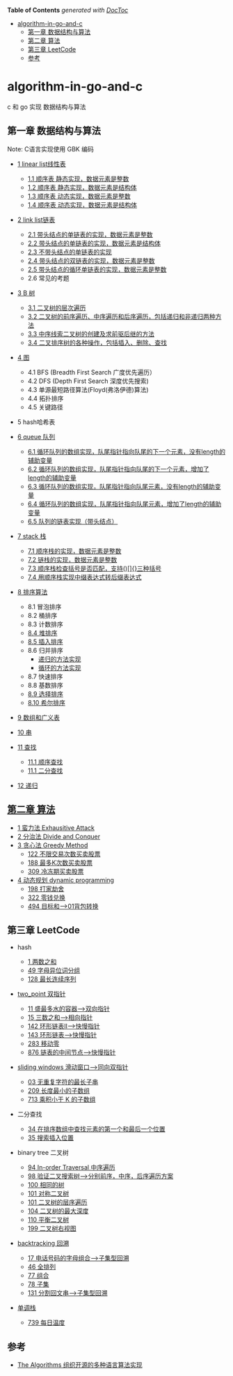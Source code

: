 <!-- START doctoc generated TOC please keep comment here to allow auto update -->
<!-- DON'T EDIT THIS SECTION, INSTEAD RE-RUN doctoc TO UPDATE -->
**Table of Contents**  *generated with [DocToc](https://github.com/thlorenz/doctoc)*

- [algorithm-in-go-and-c](#algorithm-in-go-and-c)
  - [第一章 数据结构与算法](#%E7%AC%AC%E4%B8%80%E7%AB%A0-%E6%95%B0%E6%8D%AE%E7%BB%93%E6%9E%84%E4%B8%8E%E7%AE%97%E6%B3%95)
  - [第二章 算法](#%E7%AC%AC%E4%BA%8C%E7%AB%A0-%E7%AE%97%E6%B3%95)
  - [第三章 LeetCode](#%E7%AC%AC%E4%B8%89%E7%AB%A0-leetcode)
  - [参考](#%E5%8F%82%E8%80%83)

<!-- END doctoc generated TOC please keep comment here to allow auto update -->

# algorithm-in-go-and-c
c 和 go 实现 数据结构与算法


## 第一章 数据结构与算法
Note: C语言实现使用 GBK 编码
- [1 linear list线性表](01_dataStructure/01_linear_list/linear_list.md)
    - [1.1 顺序表 静态实现，数据元素是整数](01_dataStructure/01_linear_list/seqlist1.c)
    - [1.2 顺序表 静态实现，数据元素是结构体](01_dataStructure/01_linear_list/seqlist2.c)
    - [1.3 顺序表 动态实现，数据元素是整数](01_dataStructure/01_linear_list/seqlist3.c)
    - [1.4 顺序表 动态实现，数据元素是结构体](01_dataStructure/01_linear_list/seqlist4.c)
- [2 link list链表](01_dataStructure/02_link_list/link_list.md)
    - [2.1 带头结点的单链表的实现，数据元素是整数](01_dataStructure/02_link_list/linklist1.c)
    - [2.2 带头结点的单链表的实现，数据元素是结构体](01_dataStructure/02_link_list/linklist2.c)
    - [2.3 不带头结点的单链表的实现](01_dataStructure/02_link_list/linklist3.c)
    - [2.4 带头结点的双链表的实现，数据元素是整数](01_dataStructure/02_link_list/linklist4.c)
    - [2.5 带头结点的循环单链表的实现，数据元素是整数](01_dataStructure/02_link_list/linklist5.c)
    - 2.6 常见的考题


- [3 B 树](01_dataStructure/03_btree/btree.md)
    - [3.1 二叉树的层次遍历](01_dataStructure/03_btree/btree1.c)
    - [3.2 二叉树的前序遍历、中序遍历和后序遍历，包括递归和非递归两种方法](01_dataStructure/03_btree/btree2.c)
    - [3.3 中序线索二叉树的创建及求前驱后继的方法](01_dataStructure/03_btree/btree3.c)
    - [3.4 二叉排序树的各种操作，包括插入、删除、查找](01_dataStructure/03_btree/btree4.c)


- [4 图](01_dataStructure/04_graph/graph.md)
    - 4.1 BFS (Breadth First Search 广度优先遍历）
    - 4.2 DFS (Depth First Search 深度优先搜索)
    - 4.3 单源最短路径算法(Floyd(弗洛伊德)算法)
    - 4.4 拓扑排序
    - 4.5 关键路径
- 5 hash哈希表

- [6 queue 队列](01_dataStructure/06_queue/queue.md)
    - [6.1 循环队列的数组实现，队尾指针指向队尾的下一个元素，没有length的辅助变量](01_dataStructure/06_queue/seqqueue1.c)
    - [6.2 循环队列的数组实现，队尾指针指向队尾的下一个元素，增加了length的辅助变量](01_dataStructure/06_queue/seqqueue2.c)
    - [6.3 循环队列的数组实现，队尾指针指向队尾元素，没有length的辅助变量](01_dataStructure/06_queue/seqqueue3.c)
    - [6.4 循环队列的数组实现，队尾指针指向队尾元素，增加了length的辅助变量](01_dataStructure/06_queue/seqqueue4.c)
    - [6.5 队列的链表实现（带头结点）](01_dataStructure/06_queue/linkqueue1.c)

- [7 stack 栈](01_dataStructure/07_stack/stack.md)
    - [7.1 顺序栈的实现，数据元素是整数](01_dataStructure/07_stack/seqstack1.c)
    - [7.2 链栈的实现，数据元素是整数](01_dataStructure/07_stack/linkstack1.c)
    - [7.3 顺序栈检查括号是否匹配，支持()[]{}三种括号](01_dataStructure/07_stack/seqstack2.c)
    - [7.4 用顺序栈实现中缀表达式转后缀表达式](01_dataStructure/07_stack/seqstack3.c)

- [8 排序算法](01_dataStructure/08_sort/sort.md)
    - 8.1 冒泡排序
    - 8.2 桶排序
    - 8.3 计数排序
    - [8.4 堆排序](01_dataStructure/08_sort/heapsort.c)
    - [8.5 插入排序](01_dataStructure/08_sort/insertsort.c)
    - 8.6 归并排序
        - [递归的方法实现](01_dataStructure/08_sort/mergesort.c)
        - [循环的方法实现](01_dataStructure/08_sort/mergesort1.c)
    - 8.7 快速排序
    - 8.8 基数排序
    - [8.9 选择排序](01_dataStructure/08_sort/selectsort1.c)
    - [8.10 希尔排序](01_dataStructure/08_sort/shellsort.c)

- [9 数组和广义表](01_dataStructure/09_array/array.md)
- [10 串](01_dataStructure/10_string/string.md)
- [11 查找](01_dataStructure/11_search/search.md)
    - [11.1 顺序查找](01_dataStructure/11_search/seqsearch.c)
    - [11.1 二分查找](01_dataStructure/11_search/binsearch.c)
- [12 递归](01_dataStructure/12_recursive/recursive.md)

## [第二章 算法](02_algorithm/algorithm.md)

- [1 蛮力法 Exhausitive Attack](02_algorithm/01_Exhaustive_Attack.md)
- [2 分治法 Divide and Conquer](02_algorithm/02_divide_n_conquer.md)
- [3 贪心法 Greedy Method](02_algorithm/03_greedy_method.md)
  - [122 不限交易次数买卖股票](02_algorithm/03_greedy_method/122_best_time_to_buy_and_sell_stock_II_test.go)
  - [188 最多K次数买卖股票](02_algorithm/03_greedy_method/188_best_time_to_buy_and_sell_stock_IV_test.go)
  - [309 冷冻期买卖股票](02_algorithm/03_greedy_method/122_best_time_to_buy_and_sell_stock_II_test.go)
- [4 动态规划 dynamic programming](02_algorithm/04_dynamic_programming.md)
  - [198 打家劫舍](02_algorithm/04_dynamic_programming/198_house_robber_test.go)
  - [322 零钱兑换](02_algorithm/04_dynamic_programming/322_coin_change_test.go)
  - [494 目标和-->01背包转换](02_algorithm/04_dynamic_programming/494_target_sum_test.go)


## 第三章 LeetCode
- hash
  - [1 两数之和](03_leetcode/01_hash/01_two_sum_test.go)
  - [49 字母异位词分组](03_leetcode/01_hash/49_group_anagrams_test.go)
  - [128 最长连续序列](03_leetcode/01_hash/128_longest_consecutive_sequence_test.go)
- [two_point 双指针](03_leetcode/02_two_pointer/two_point.md)
  - [11 盛最多水的容器-->双向指针](03_leetcode/02_two_pointer/11_container_with_most_water_test.go)
  - [15 三数之和-->相向指针](03_leetcode/02_two_pointer/15_three_sum_test.go)
  - [142 环形链表II-->快慢指针](03_leetcode/02_two_pointer/142_linked_list_cycle_II_test.go)
  - [143 环形链表-->快慢指针](03_leetcode/02_two_pointer/143_linked_list_cycle_test.go)
  - [283 移动零](03_leetcode/02_two_pointer/283_move_zeroes_test.go)
  - [876 链表的中间节点-->快慢指针](03_leetcode/02_two_pointer/876_middle_of_the_linked_list_test.go)

- [sliding windows 滑动窗口-->同向双指针](03_leetcode/03_slides_windows/slide_windows.md)
  - [03 无重复字符的最长子串](03_leetcode/03_slides_windows/03_longest_substring_without_repeating_characters_test.go)
  - [209 长度最小的子数组](03_leetcode/03_slides_windows/209_minimum_size_subarray_sum_test.go)
  - [713 乘积小于 K 的子数组 ](03_leetcode/03_slides_windows/713_subarray_product_less_than_k_test.go)
- 二分查找
  - [34 在排序数组中查找元素的第一个和最后一个位置](03_leetcode/04_binary_search/34_find_first_and_last_position_of_element_in_sorted_array_test.go)
  - [35 搜索插入位置](03_leetcode/04_binary_search/35_search_insert_position_test.go)

- binary tree 二叉树
  - [94 In-order Traversal 中序遍历](03_leetcode/05_binary_tree/94_binary_tree_inorder_traversal_test.go)
  - [98 验证二叉搜索树-->分别前序，中序，后序遍历方案](03_leetcode/05_binary_tree/98_validate_binary_search_tree_test.go)
  - [100 相同的树](03_leetcode/05_binary_tree/100_same_tree_test.go)
  - [101 对称二叉树](03_leetcode/05_binary_tree/101_symmetric_tree_test.go)
  - [101 二叉树的层序遍历](03_leetcode/05_binary_tree/102_binary_tree_level_order_traversal_test.go)
  - [104 二叉树的最大深度](03_leetcode/05_binary_tree/104_maximum_depth_of_binary_tree_test.go)
  - [110 平衡二叉树](03_leetcode/05_binary_tree/110_balanced_binary_tree_test.go)
  - [199 二叉树右视图](03_leetcode/05_binary_tree/199_binary_tree_right_side_view_test.go)
- [backtracking 回溯](03_leetcode/06_backtracking/back_tracking.md)
  - [17 电话号码的字母组合-->子集型回溯](03_leetcode/06_backtracking/17_letter_combinations_of_a_phone_number_test.go)
  - [46 全排列](03_leetcode/06_backtracking/46_permute_test.go) 
  - [77 组合](03_leetcode/06_backtracking/77_combinations_test.go)
  - [78 子集](03_leetcode/06_backtracking/78_subsets_test.go)
  - [131 分割回文串-->子集型回溯](03_leetcode/06_backtracking/131_palindrome_partition_test.go)
- [单调栈](03_leetcode/07_stack/monotone_stack.md)
  - [739 每日温度](03_leetcode/07_stack/739_daily_temperatures_test.go)

## 参考
- [The Algorithms 组织开源的多种语言算法实现](https://github.com/TheAlgorithms)